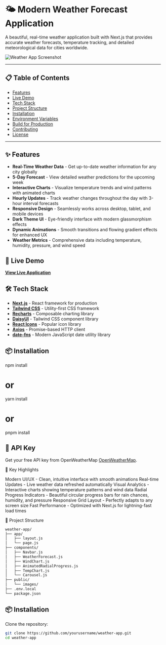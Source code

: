 # 🌤️ Modern Weather Forecast Application

A beautiful, real-time weather application built with Next.js that provides accurate weather forecasts, temperature tracking, and detailed meteorological data for cities worldwide.

![Weather App Screenshot](https://cdn.dribbble.com/userupload/5015400/file/original-c61751cdfbfdaf884a0cc8493917fc1d.png?resize=1600x1200)

---

## 📋 Table of Contents
- [Features](#features)
-  [Live Demo](#LiveDemo)
- [Tech Stack](#tech-stack)
- [Project Structure](#project-structure)
- [Installation](#installation)
- [Environment Variables](#environment-variables)
- [Build for Production](#build-for-production)
- [Contributing](#contributing)
- [License](#license)

---


## ✨ Features 

- **Real-Time Weather Data** - Get up-to-date weather information for any city globally
- **5-Day Forecast** - View detailed weather predictions for the upcoming week
- **Interactive Charts** - Visualize temperature trends and wind patterns with animated charts
- **Hourly Updates** - Track weather changes throughout the day with 3-hour interval forecasts
- **Responsive Design** - Seamlessly works across desktop, tablet, and mobile devices
- **Dark Theme UI** - Eye-friendly interface with modern glassmorphism effects
- **Dynamic Animations** - Smooth transitions and flowing gradient effects for enhanced UX
- **Weather Metrics** - Comprehensive data including temperature, humidity, pressure, and wind speed

## 🚀 Live Demo

**[View Live Application](https://weatherclimateapp.vercel.app/)**

## 🛠️ Tech Stack

- **[Next.js](https://nextjs.org/)** - React framework for production
- **[Tailwind CSS](https://tailwindcss.com/)** - Utility-first CSS framework
- **[Recharts](https://recharts.org/)** - Composable charting library
- **[DaisyUI](https://daisyui.com/)** - Tailwind CSS component library
- **[React Icons](https://react-icons.github.io/react-icons/)** - Popular icon library
- **[Axios](https://axios-http.com/)** - Promise-based HTTP client
- **[date-fns](https://date-fns.org/)** - Modern JavaScript date utility library

## 📦 Installation

npm install
# or
yarn install
# or
pnpm install

## 🔑 API Key
Get your free API key from OpenWeatherMap  [OpenWeatherMap](https://openweathermap.org/api).

🎨 Key Highlights

Modern UI/UX - Clean, intuitive interface with smooth animations
Real-time Updates - Live weather data refreshed automatically
Visual Analytics - Interactive charts showing temperature patterns and wind data
Radial Progress Indicators - Beautiful circular progress bars for rain chances, humidity, and pressure
Responsive Grid Layout - Perfectly adapts to any screen size
Fast Performance - Optimized with Next.js for lightning-fast load times

📁 Project Structure
```bash
weather-app/
├── app/
│   ├── layout.js
│   └── page.js
├── components/
│   ├── Navbar.js
│   ├── WeatherForecast.js
│   ├── WindChart.js
│   ├── AnimatedRadialProgress.js
│   ├── TempChart.js
│   └── Carousel.js
├── public/
│   └── images/
├── .env.local
└── package.json
```

## 📦 Installation

Clone the repository:
```bash
git clone https://github.com/yourusername/weather-app.git
cd weather-app
